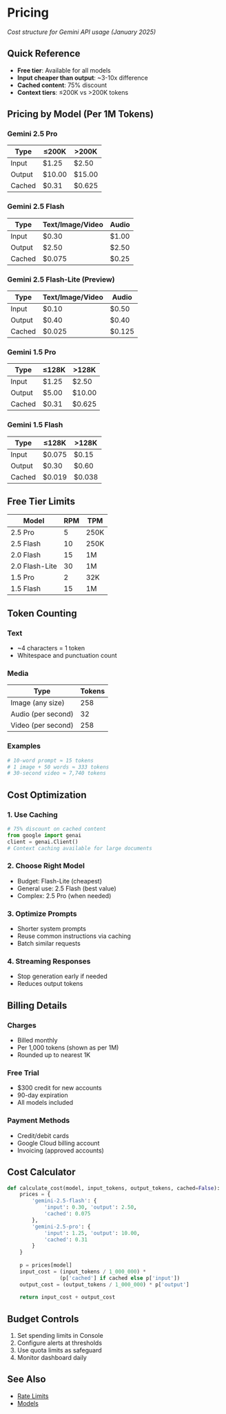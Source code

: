 # Pricing

*Cost structure for Gemini API usage (January 2025)*

<!-- METADATA
Source: https://ai.google.dev/pricing
Verified: 2025-01-14
Key Info: Free tier available, significant price differences by model
Note: Prices subject to change, check official pricing page
-->

## Quick Reference
- **Free tier**: Available for all models
- **Input cheaper than output**: ~3-10x difference  
- **Cached content**: 75% discount
- **Context tiers**: ≤200K vs >200K tokens

## Pricing by Model (Per 1M Tokens)

### Gemini 2.5 Pro
| Type | ≤200K | >200K |
|------|-------|-------|
| Input | $1.25 | $2.50 |
| Output | $10.00 | $15.00 |
| Cached | $0.31 | $0.625 |

### Gemini 2.5 Flash
| Type | Text/Image/Video | Audio |
|------|-----------------|-------|
| Input | $0.30 | $1.00 |
| Output | $2.50 | $2.50 |
| Cached | $0.075 | $0.25 |

### Gemini 2.5 Flash-Lite (Preview)
| Type | Text/Image/Video | Audio |
|------|-----------------|-------|
| Input | $0.10 | $0.50 |
| Output | $0.40 | $0.40 |
| Cached | $0.025 | $0.125 |

### Gemini 1.5 Pro
| Type | ≤128K | >128K |
|------|-------|-------|
| Input | $1.25 | $2.50 |
| Output | $5.00 | $10.00 |
| Cached | $0.31 | $0.625 |

### Gemini 1.5 Flash
| Type | ≤128K | >128K |
|------|-------|-------|
| Input | $0.075 | $0.15 |
| Output | $0.30 | $0.60 |
| Cached | $0.019 | $0.038 |

## Free Tier Limits

| Model | RPM | TPM |
|-------|-----|-----|
| 2.5 Pro | 5 | 250K |
| 2.5 Flash | 10 | 250K |
| 2.0 Flash | 15 | 1M |
| 2.0 Flash-Lite | 30 | 1M |
| 1.5 Pro | 2 | 32K |
| 1.5 Flash | 15 | 1M |

## Token Counting

### Text
- ~4 characters = 1 token
- Whitespace and punctuation count

### Media
| Type | Tokens |
|------|--------|
| Image (any size) | 258 |
| Audio (per second) | 32 |
| Video (per second) | 258 |

### Examples
```python
# 10-word prompt ≈ 15 tokens
# 1 image + 50 words ≈ 333 tokens
# 30-second video ≈ 7,740 tokens
```

## Cost Optimization

### 1. Use Caching
```python
# 75% discount on cached content
from google import genai
client = genai.Client()
# Context caching available for large documents
```

### 2. Choose Right Model
- Budget: Flash-Lite (cheapest)
- General use: 2.5 Flash (best value)
- Complex: 2.5 Pro (when needed)

### 3. Optimize Prompts
- Shorter system prompts
- Reuse common instructions via caching
- Batch similar requests

### 4. Streaming Responses
- Stop generation early if needed
- Reduces output tokens

## Billing Details

### Charges
- Billed monthly
- Per 1,000 tokens (shown as per 1M)
- Rounded up to nearest 1K

### Free Trial
- $300 credit for new accounts
- 90-day expiration
- All models included

### Payment Methods
- Credit/debit cards
- Google Cloud billing account
- Invoicing (approved accounts)

## Cost Calculator

```python
def calculate_cost(model, input_tokens, output_tokens, cached=False):
    prices = {
        'gemini-2.5-flash': {
            'input': 0.30, 'output': 2.50,
            'cached': 0.075
        },
        'gemini-2.5-pro': {
            'input': 1.25, 'output': 10.00,
            'cached': 0.31
        }
    }
    
    p = prices[model]
    input_cost = (input_tokens / 1_000_000) * 
                 (p['cached'] if cached else p['input'])
    output_cost = (output_tokens / 1_000_000) * p['output']
    
    return input_cost + output_cost
```

## Budget Controls

1. Set spending limits in Console
2. Configure alerts at thresholds
3. Use quota limits as safeguard
4. Monitor dashboard daily

## See Also
- [Rate Limits](rate-limits.md)
- [Models](../MODELS.md)
